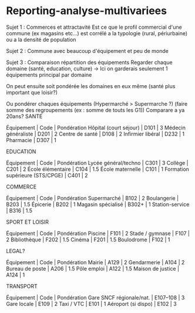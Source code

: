 # Reporting-analyse-multivariees

Sujet 1 : Commerces et attractavité
Est ce que le profil commercial d'une commune (ex magasins etc...) est corrélé a la typologie (rural, périurbaine) ou a la densité de population



Sujet 2 : Commune avec beaucoup d'équipement et peu de monde



Sujet 3 : Comparaison répartition des équipements
Regarder chaque domaine (santé, education, culture)
-> Ici on garderais seulement 1 équipements principal par domaine

On peut ensuite soit pondérée les domaines en eux même (santé plus important que loisir?)

Ou pondérer chaques équipements (Hypermarché > Supermarche ?)
(faire somme des regroupements (ex : somme de touts les G1)) Comparare a ya 20ans?
SANTE

Équipement | Code | Pondération
Hôpital (court séjour) | D101 | 3
Médecin généraliste | D201 | 2
Centre de santé | D108 | 2
Infirmier libéral | D232 | 1
Pharmacie | D307 | 1


EDUCATION

Équipement | Code | Pondération
Lycée général/techno | C301 | 3
Collège | C201 | 2
École élémentaire | C104 | 1.5
École maternelle | C101 | 1
Formation supérieure (STS/CPGE) | C401 | 2


COMMERCE

Équipement | Code | Pondération
Supermarché | B102 | 2
Boulangerie | B203 | 1.5
Épicerie | B202 | 1
Magasin spécialisé | B302+ | 1
Station-service | B316 | 1.5


SPORT ET LOISIR

Équipement | Code | Pondération
Piscine | F101 | 2
Stade / gymnase | F107 | 2
Bibliothèque | F202 | 1.5
Cinéma | F201 | 1.5
Boulodrome | F102 | 1


LEGAL?

Équipement | Code | Pondération
Mairie | A129 | 2
Gendarmerie | A104 | 2
Bureau de poste | A206 | 1.5
Pôle emploi | A122 | 1.5
Maison de justice | A124 | 1

TRANSPORT

Équipement | Code | Pondération
Gare SNCF régionale/nat. | E107–108 | 3
Gare locale | E109 | 2
Taxi / VTC | E101 | 1
Aéroport (si dispo) | E102 | 3
